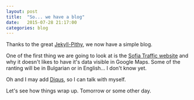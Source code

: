 ```yaml
---
layout: post
title:  "So... we have a blog"
date:   2015-07-28 21:17:00
categories: blog
---
```

Thanks to the great [Jekyll-Pithy](https://github.com/smallmuou/Jekyll-Pithy),
we now have a simple blog.

One of the first thing we are going to look at is the [Sofia Traffic
website](http://www.sofiatraffic.bg/) and why it doesn't likes to have it's data
visible in Google Maps. Some of the ranting will be in Bulgarian or in
English... I don't know yet.

Oh and I may add [Diqus](https://disqus.com/), so I can talk with myself.

Let's see how things wrap up. Tomorrow or some other day.
